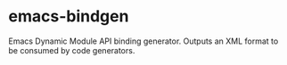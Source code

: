 # emacs-bindgen
Emacs Dynamic Module API binding generator. Outputs an XML format to be consumed by code generators.
